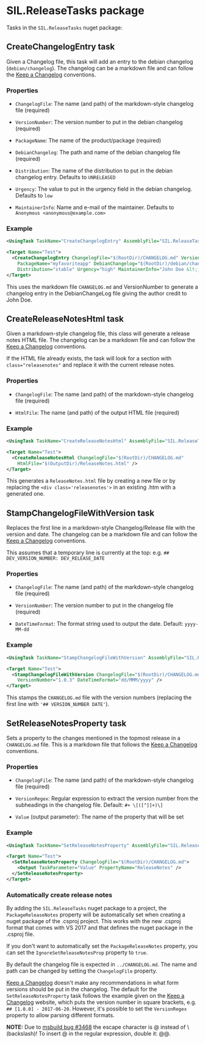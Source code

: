 # SIL.ReleaseTasks package

Tasks in the `SIL.ReleaseTasks` nuget package:

## CreateChangelogEntry task

Given a Changelog file, this task will add an entry to the debian changelog (`debian/changelog`).
The changelog can be a markdown file and can follow the
[Keep a Changelog](https://keepachangelog.com) conventions.

### Properties

- `ChangelogFile`: The name (and path) of the markdown-style changelog file (required)

- `VersionNumber`: The version number to put in the debian changelog (required)

- `PackageName`: The name of the product/package (required)

- `DebianChangelog`: The path and name of the debian changelog file (required)

- `Distribution`: The name of the distribution to put in the debian changelog entry. Defaults to
  `UNRELEASED`

- `Urgency`: The value to put in the urgency field in the debian changelog. Defaults to `low`

- `MaintainerInfo`: Name and e-mail of the maintainer. Defaults to
  `Anonymous <anonymous@example.com>`

### Example

```xml
<UsingTask TaskName="CreateChangelogEntry" AssemblyFile="SIL.ReleaseTasks.dll" />

<Target Name="Test">
  <CreateChangelogEntry ChangelogFile="$(RootDir)/CHANGELOG.md" VersionNumber="3.0.1"
    PackageName="myfavoriteapp" DebianChangelog="$(RootDir)/debian/changelog"
    Distribution="stable" Urgency="high" MaintainerInfo="John Doe &lt;john_doe@example.com&gt;" />
</Target>
```

This uses the markdown file `CHANGELOG.md` and VersionNumber to generate a changelog entry
in the DebianChangeLog file giving the author credit to John Doe.

## CreateReleaseNotesHtml task

Given a markdown-style changelog file, this class will generate a release notes HTML file. The
changelog can be a markdown file and can follow the [Keep a Changelog](https://keepachangelog.com)
conventions.

If the HTML file already exists, the task will look for a section with `class="releasenotes"`
and replace it with the current release notes.

### Properties

- `ChangelogFile`: The name (and path) of the markdown-style changelog file (required)

- `HtmlFile`: The name (and path) of the output HTML file (required)

### Example

```xml
<UsingTask TaskName="CreateReleaseNotesHtml" AssemblyFile="SIL.ReleaseTasks.dll" />

<Target Name="Test">
  <CreateReleaseNotesHtml ChangelogFile="$(RootDir)/CHANGELOG.md"
    HtmlFile="$(OutputDir)/ReleaseNotes.html" />
</Target>
```

This generates a `ReleaseNotes.html` file by creating a new file or by replacing the
`<div class='releasenotes'>` in an existing .htm with a generated one.

## StampChangelogFileWithVersion task

Replaces the first line in a markdown-style Changelog/Release file with the version and date. The
changelog can be a markdown file and can follow the [Keep a Changelog](https://keepachangelog.com)
conventions.

This assumes that a temporary line is currently at the top: e.g.
`## DEV_VERSION_NUMBER: DEV_RELEASE_DATE`

### Properties

- `ChangelogFile`: The name (and path) of the markdown-style changelog file (required)

- `VersionNumber`: The version number to put in the changelog file (required)

- `DateTimeFormat`: The format string used to output the date. Default: `yyyy-MM-dd`

### Example

```xml
<UsingTask TaskName="StampChangelogFileWithVersion" AssemblyFile="SIL.ReleaseTasks.dll" />

<Target Name="Test">
  <StampChangelogFileWithVersion ChangelogFile="$(RootDir)/CHANGELOG.md"
    VersionNumber="1.0.3" DateTimeFormat="dd/MMM/yyyy" />
</Target>
```

This stamps the `CHANGELOG.md` file with the version numbers (replacing the first line with
`'## VERSION_NUMBER DATE'`).

## SetReleaseNotesProperty task

Sets a property to the changes mentioned in the topmost release in a `CHANGELOG.md` file.
This is a markdown file that follows the [Keep a Changelog](https://keepachangelog.com)
conventions.

### Properties

- `ChangelogFile`: The name (and path) of the markdown-style changelog file (required)

- `VersionRegex`: Regular expression to extract the version number from the subheadings in the
  changelog file. Default: `#+ \[([^]]+)\]`

- `Value` (output parameter): The name of the property that will be set

### Example

```xml
<UsingTask TaskName="SetReleaseNotesProperty" AssemblyFile="SIL.ReleaseTasks.dll" />

<Target Name="Test">
  <SetReleaseNotesProperty ChangelogFile="$(RootDir)/CHANGELOG.md">
    <Output TaskParameter="Value" PropertyName="ReleaseNotes" />
  </SetReleaseNotesProperty>
</Target>
```

### Automatically create release notes

By adding the `SIL.ReleaseTasks` nuget package to a project, the `PackageReleaseNotes`
property will be automatically set when creating a nuget package of the .csproj project.
This works with the new .csproj format that comes with VS 2017 and that defines the
nuget package in the .csproj file.

If you don't want to automatically set the `PackageReleaseNotes` property, you can set the
`IgnoreSetReleaseNotesProp` property to `true`.

By default the changelog file is expected in `../CHANGELOG.md`. The name and path can be
changed by setting the `ChangelogFile` property.

[Keep a Changelog](https://keepachangelog.com) doesn't make any recommendations in what form
versions should be put in the changelog. The default for the `SetReleaseNotesProperty` task
follows the example given on the [Keep a Changelog](https://keepachangelog.com) website, which
puts the version number in square brackets, e.g. `## [1.0.0] - 2017-06-20`. However, it's
possible to set the `VersionRegex` property to allow parsing different formats.

__NOTE:__ Due to [msbuild bug #3468](https://github.com/Microsoft/msbuild/issues/3468) the escape
character is @ instead of \\ (backslash)! To insert @ in the regular expression, double it: @@.